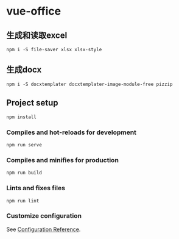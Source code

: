 # vue-office

## 生成和读取excel
```
npm i -S file-saver xlsx xlsx-style
```

## 生成docx
```
npm i -S docxtemplater docxtemplater-image-module-free pizzip
```
## Project setup
```
npm install
```

### Compiles and hot-reloads for development
```
npm run serve
```

### Compiles and minifies for production
```
npm run build
```

### Lints and fixes files
```
npm run lint
```

### Customize configuration
See [Configuration Reference](https://cli.vuejs.org/config/).
